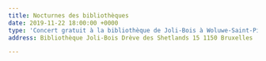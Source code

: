 ```yaml
---
title: Nocturnes des bibliothèques
date: 2019-11-22 18:00:00 +0000
type: 'Concert gratuit à la bibliothèque de Joli-Bois à Woluwe-Saint-Pierre '
address: Bibliothèque Joli-Bois Drève des Shetlands 15 1150 Bruxelles

---
```

